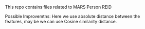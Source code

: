 This repo contains files related to MARS Person REID


Possible Improvemtns:
Here we use absolute distance between the features, may be we can use Cosine similarity distance.
